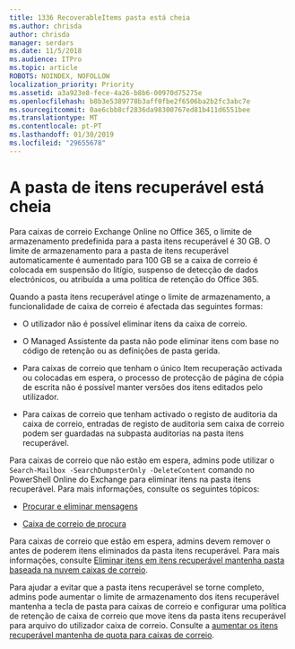 ```yaml
---
title: 1336 RecoverableItems pasta está cheia
ms.author: chrisda
author: chrisda
manager: serdars
ms.date: 11/5/2018
ms.audience: ITPro
ms.topic: article
ROBOTS: NOINDEX, NOFOLLOW
localization_priority: Priority
ms.assetid: a3a923e8-fece-4a26-b8b6-00970d75275e
ms.openlocfilehash: b8b3e5389778b3aff0fbe2f6506ba2b2fc3abc7e
ms.sourcegitcommit: 0ae6cbb8cf2836da98300767ed81b411d6551bee
ms.translationtype: MT
ms.contentlocale: pt-PT
ms.lasthandoff: 01/30/2019
ms.locfileid: "29655678"
---
```

# <a name="the-recoverable-items-folder-is-full"></a>A pasta de itens recuperável está cheia

Para caixas de correio Exchange Online no Office 365, o limite de armazenamento predefinida para a pasta itens recuperável é 30 GB. O limite de armazenamento para a pasta de itens recuperável automaticamente é aumentado para 100 GB se a caixa de correio é colocada em suspensão do litígio, suspenso de detecção de dados electrónicos, ou atribuída a uma política de retenção do Office 365.
  
Quando a pasta itens recuperável atinge o limite de armazenamento, a funcionalidade de caixa de correio é afectada das seguintes formas:
  
- O utilizador não é possível eliminar itens da caixa de correio.
    
- O Managed Assistente da pasta não pode eliminar itens com base no código de retenção ou as definições de pasta gerida.
    
- Para caixas de correio que tenham o único Item recuperação activada ou colocadas em espera, o processo de protecção de página de cópia de escrita não é possível manter versões dos itens editados pelo utilizador.
    
- Para caixas de correio que tenham activado o registo de auditoria da caixa de correio, entradas de registo de auditoria sem caixa de correio podem ser guardadas na subpasta auditorias na pasta itens recuperável.
    
Para caixas de correio que não estão em espera, admins pode utilizar o `Search-Mailbox -SearchDumpsterOnly -DeleteContent` comando no PowerShell Online do Exchange para eliminar itens na pasta itens recuperável. Para mais informações, consulte os seguintes tópicos: 
  
- [Procurar e eliminar mensagens](https://docs.microsoft.com/office365/securitycompliance/search-for-and-delete-messagesadmin-help)
    
- [Caixa de correio de procura](https://docs.microsoft.com/powershell/module/exchange/mailboxes/Search-Mailbox)
    
Para caixas de correio que estão em espera, admins devem remover o antes de poderem itens eliminados da pasta itens recuperável. Para mais informações, consulte [Eliminar itens em itens recuperável mantenha pasta baseada na nuvem caixas de correio](https://docs.microsoft.com/office365/securitycompliance/delete-items-in-the-recoverable-items-folder-of-mailboxes-on-hold).
  
Para ajudar a evitar que a pasta itens recuperável se torne completo, admins pode aumentar o limite de armazenamento dos itens recuperável mantenha a tecla de pasta para caixas de correio e configurar uma política de retenção de caixa de correio que move itens da pasta itens recuperável para arquivo do utilizador caixa de correio. Consulte a [aumentar os itens recuperável mantenha de quota para caixas de correio](https://docs.microsoft.com/office365/securitycompliance/increase-the-recoverable-quota-for-mailboxes-on-hold).
  

